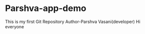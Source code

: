 # Parshva-app-demo
This is my first Git Repository
Author-Parshva Vasani(developer)
Hi everyone




